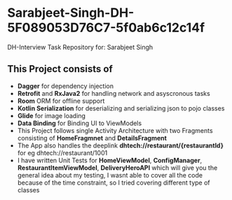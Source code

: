 # Sarabjeet-Singh-DH-5F089053D76C7-5f0ab6c12c14f
DH-Interview Task Repository for: Sarabjeet Singh

## This Project consists of
* **Dagger** for dependency injection
* **Retrofit** and **RxJava2** for handling network and asyscronous tasks
* **Room** ORM for offline support
* **Kotlin Serialization** for deserializing and serializing json to pojo classes
* **Glide** for image loading
* **Data Binding** for Binding UI to ViewModels
* This Project follows single Activity Architecture with two Fragments 
consisting of **HomeFragmnet** and **DetailsFragment**
* The App also handles the deeplink **dhtech://restaurant/{restaurantId}**
for eg dhtech://restaurant/1001
* I have written Unit Tests for **HomeViewModel**, **ConfigManager**, **RestaurantItemViewModel**, **DeliveryHeroAPI**
which will give you the general idea about my testing, I wasnt able to cover all the code because of the time constraint, 
so I tried covering different type of classes


